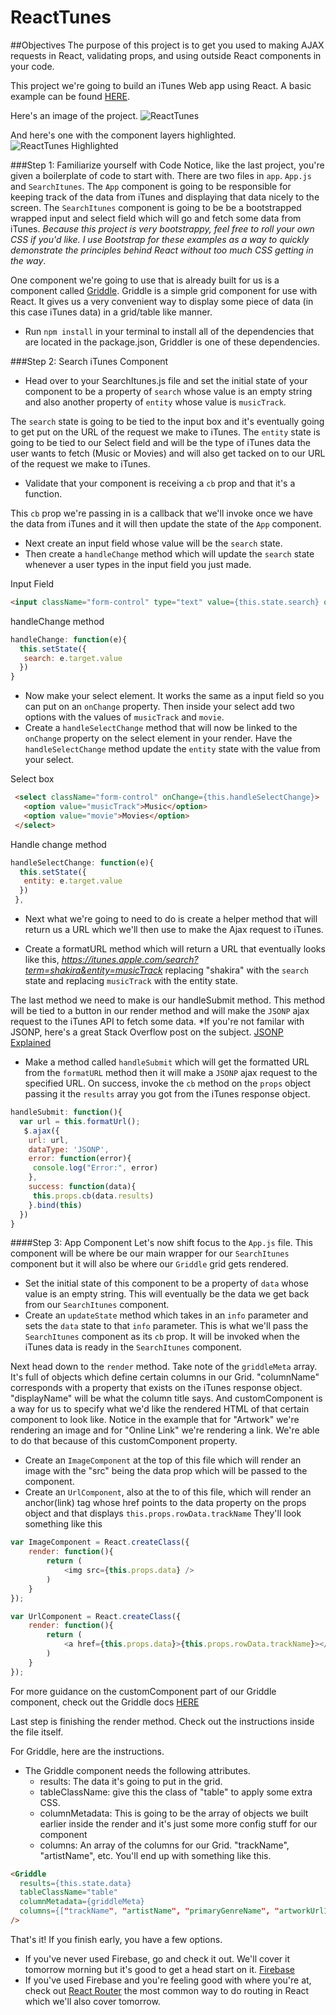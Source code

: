 ReactTunes
============

##Objectives
The purpose of this project is to get you used to making AJAX requests in React, validating props, and using outside React components in your code.

This project we're going to build an iTunes Web app using React. A basic example can be found [HERE](http://reactweek.com/projects/reactTunes). 

Here's an image of the project. 
![ReactTunes](http://tylermcginnis.com/ReactWeek/react-tunes.png)

And here's one with the component layers highlighted.
![ReactTunes Highlighted](http://tylermcginnis.com/ReactWeek/react-tunes-components.png)

###Step 1: Familiarize yourself with Code
Notice, like the last project, you're given a boilerplate of code to start with. There are two files in ```app```. ```App.js``` and ```SearchItunes```. The ```App``` component is going to be responsible for keeping track of the data from iTunes and displaying that data nicely to the screen. The ```SearchItunes``` component is going to be be a bootstrapped wrapped input and select field which will go and fetch some data from iTunes. *Because this project is very bootstrappy, feel free to roll your own CSS if you'd like. I use Bootstrap for these examples as a way to quickly demonstrate the principles behind React without too much CSS getting in the way*.

One component we're going to use that is already built for us is a component called [Griddle](http://dynamictyped.github.io/Griddle/). Griddle is a simple grid component for use with React. It gives us a very convenient way to display some piece of data (in this case iTunes data) in a grid/table like manner. 

* Run ```npm install``` in your terminal to install all of the dependencies that are located in the package.json, Griddler is one of these dependencies. 

###Step 2: Search iTunes Component
* Head over to your SearchItunes.js file and set the initial state of your component to be a property of ```search``` whose value is an empty string and also another property of ```entity``` whose value is ```musicTrack```. 

The ```search``` state is going to be tied to the input box and it's eventually going to get put on the URL of the request we make to iTunes. The ```entity``` state is going to be tied to our Select field and will be the type of iTunes data the user wants to fetch (Music or Movies) and will also get tacked on to our URL of the request we make to iTunes.

* Validate that your component is receiving a ```cb``` prop and that it's a function.

This ```cb``` prop we're passing in is a callback that we'll invoke once we have the data from iTunes and it will then update the state of the ```App``` component.

* Next create an input field whose value will be the ```search``` state.
* Then create a ```handleChange``` method which will update the ```search``` state whenever a user types in the input field you just made.

Input Field
```html
<input className="form-control" type="text" value={this.state.search} onChange={this.handleChange}/>
```

handleChange method
```javascript
handleChange: function(e){
  this.setState({
   search: e.target.value
  })
}
```
* Now make your select element. It works the same as a input field so you can put on an ```onChange``` property. Then inside your select add two options with the values of ```musicTrack``` and ```movie```.
* Create a ```handleSelectChange``` method that will now be linked to the ```onChange``` property on the select element in your render. Have the ```handleSelectChange``` method update the ```entity``` state with the value from your select.

Select box
```html
 <select className="form-control" onChange={this.handleSelectChange}>
   <option value="musicTrack">Music</option>
   <option value="movie">Movies</option>
 </select>
```

Handle change method
```javascript
handleSelectChange: function(e){
  this.setState({
   entity: e.target.value
  })
 },
```

* Next what we're going to need to do is create a helper method that will return us a URL which we'll then use to make the Ajax request to iTunes.

* Create a formatURL method which will return a URL that eventually looks like this, *https://itunes.apple.com/search?term=shakira&entity=musicTrack* replacing "shakira" with the ```search``` state and replacing ```musicTrack``` with the entity state.

The last method we need to make is our handleSubmit method. This method will be tied to a button in our render method and will make the ```JSONP``` ajax request to the iTunes API to fetch some data. *If you're not familar with JSONP, here's a great Stack Overflow post on the subject. [JSONP Explained](http://stackoverflow.com/questions/2067472/what-is-jsonp-all-about)

* Make a method called ```handleSubmit``` which will get the formatted URL from the ```formatURL``` method then it will make a ```JSONP``` ajax request to the specified URL. On success, invoke the ```cb``` method on the ```props``` object passing it the ```results``` array you got from the iTunes response object. 
```javascript
handleSubmit: function(){
  var url = this.formatUrl();
   $.ajax({
    url: url,
    dataType: 'JSONP',
    error: function(error){
     console.log("Error:", error)
    },
    success: function(data){
     this.props.cb(data.results)
    }.bind(this)
  })
}
```

####Step 3: App Component
Let's now shift focus to the ```App.js``` file. This component will be where be our main wrapper for our ```SearchItunes``` component but it will also be where our ```Griddle``` grid gets rendered. 

* Set the initial state of this component to be a property of ```data``` whose value is an empty string. This will eventually be the data we get back from our ```SearchItunes``` component.
* Create an ```updateState``` method which takes in an ```info``` parameter and sets the ```data``` state to that ```info``` parameter. This is what we'll pass the ```SearchItunes``` component as its ```cb``` prop. It will be invoked when the iTunes data is ready in the ```SearchItunes``` component.

Next head down to the ```render``` method. Take note of the ```griddleMeta``` array. It's full of objects which define certain columns in our Grid. "columnName" corresponds with a property that exists on the iTunes response object. "displayName" will be what the column title says. And customComponent is a way for us to specify what we'd like the rendered HTML of that certain component to look like. Notice in the example that for "Artwork" we're rendering an image and for "Online Link" we're rendering a link. We're able to do that because of this customComponent property.

* Create an ```ImageComponent``` at the top of this file which will render an image with the "src" being the data prop which will be passed to the component.
* Create an ```UrlComponent```, also at the to of this file, which will render an anchor(link) tag whose href points to the data property on the props object and that displays ```this.props.rowData.trackName```
They'll look something like this
```javascript
var ImageComponent = React.createClass({
    render: function(){
        return (
            <img src={this.props.data} />
        )
    }
});

var UrlComponent = React.createClass({
    render: function(){
        return (
            <a href={this.props.data}>{this.props.rowData.trackName}></a>
        )
    }
});
```
For more guidance on the customComponent part of our Griddle component, check out the Griddle docs [HERE](http://dynamictyped.github.io/Griddle/customization.html#customColumns)

Last step is finishing the render method. Check out the instructions inside the file itself. 

For Griddle, here are the instructions. 
  * The Griddle component needs the following attributes.
    - results: The data it's going to put in the grid.
    - tableClassName: give this the class of "table" to apply some extra CSS.
    - columnMetadata: This is going to be the array of objects we built earlier inside the render and it's just some more config stuff for our component
    - columns: An array of the columns for our Grid. "trackName", "artistName", etc.
  You'll end up with something like this.
  ```html
  <Griddle
    results={this.state.data}
    tableClassName="table"
    columnMetadata={griddleMeta}
    columns={["trackName", "artistName", "primaryGenreName", "artworkUrl100", "trackPrice", "kind", "trackViewUrl"]}
  />
  ```
  
That's it! If you finish early, you have a few options.
  - If you've never used Firebase, go and check it out. We'll cover it tomorrow morning but it's good to get a head start on it. [Firebase](https://www.firebase.com/)
  - If you've used Firebase and you're feeling good with where you're at, check out [React Router](https://github.com/rackt/react-router) the most common way to do routing in React which we'll also cover tomorrow. 
